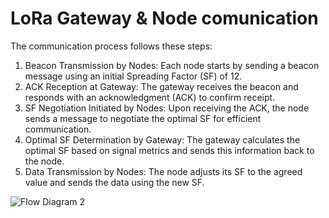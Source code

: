 # LoRa Gateway & Node comunication


The communication process follows these steps:

1. Beacon Transmission by Nodes: Each node starts by sending a beacon message using an initial Spreading Factor (SF) of 12.
2. ACK Reception at Gateway: The gateway receives the beacon and responds with an acknowledgment (ACK) to confirm receipt.
3. SF Negotiation Initiated by Nodes: Upon receiving the ACK, the node sends a message to negotiate the optimal SF for efficient communication.
4. Optimal SF Determination by Gateway: The gateway calculates the optimal SF based on signal metrics and sends this information back to the node.
5. Data Transmission by Nodes: The node adjusts its SF to the agreed value and sends the data using the new SF.

    

![Flow Diagram 2](https://github.com/user-attachments/assets/55dcff4e-d47f-40e9-96a5-a32c0c6b3029)
